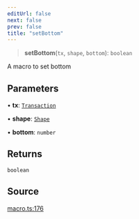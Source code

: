 ```yaml
---
editUrl: false
next: false
prev: false
title: "setBottom"
---
```


> **setBottom**(`tx`, `shape`, `bottom`): `boolean`

A macro to set bottom

## Parameters

• **tx**: [`Transaction`](/api-core/classes/transaction/)

• **shape**: [`Shape`](/api-core/classes/shape/)

• **bottom**: `number`

## Returns

`boolean`

## Source

[macro.ts:176](https://github.com/dakhetov/dgmjs/blob/main/packages/core/src/macro.ts#L176)
